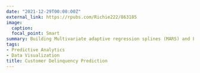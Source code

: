```yaml
---
date: "2021-12-29T00:00:00Z"
external_link: https://rpubs.com/Richie222/863185
image:
  caption: 
  focal_point: Smart
summary: Building Multivariate adaptive regression splines (MARS) and Logistic Predictive Models from real accounts data to predict delinquency of credit card customers.
tags:
- Predictive Analytics
- Data Visualization
title: Customer Delinquency Prediction
---
```

